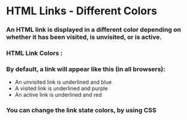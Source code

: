 # HTML Links - Different Colors
  
### An HTML link is displayed in a different color depending on whether it has been visited, is unvisited, or is active.  

### HTML Link Colors :  
### By default, a link will appear like this (in all browsers): 

- An unvisited link is underlined and blue    
- A visited link is underlined and purple    
- An active link is underlined and red  

### You can change the link state colors, by using CSS
